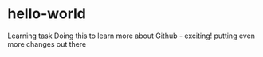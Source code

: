 # hello-world
Learning task
Doing this to learn more about Github - exciting!
putting even more changes out there

